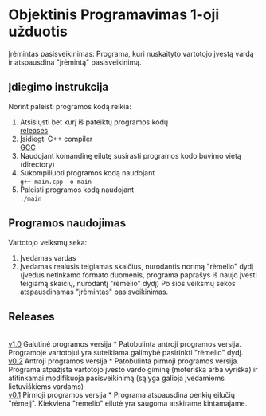 # Objektinis Programavimas 1-oji užduotis

Įrėmintas pasisveikinimas: Programa, kuri nuskaityto vartotojo įvestą vardą ir atspausdina "įrėmintą" pasisveikinimą. 

## Įdiegimo instrukcija 
Norint paleisti programos kodą reikia:
1. Atsisiųsti bet kurį iš pateiktų programos kodų 
   <br />[releases](https://github.com/Makstutyte/Objektinis-Programavimas1-oji-uzduotis/releases) 
2. Įsidiegti C++ compiler 
   <br />[GCC](https://gcc.gnu.org/)
3. Naudojant komandinę eilutę susirasti programos kodo buvimo vietą (directory) 
4. Sukompiliuoti programos kodą naudojant 
   <br /> `g++ main.cpp -o main` 
5. Paleisti programos kodą naudojant 
   <br /> `./main` 
   
## Programos naudojimas 
Vartotojo veiksmų seka: 
1. Įvedamas vardas 
2. Įvedamas realusis teigiamas skaičius, nurodantis norimą "rėmelio" dydį (įvedus netinkamo formato duomenis, programa paprašys iš naujo įvesti teigiamą skaičių, nurodantį "rėmelio" dydį) Po šios veiksmų sekos atspausdinamas "įrėmintas" pasisveikinimas. 

## Releases 
<br />[v1.0](https://github.com/Makstutyte/Objektinis-Programavimas1-oji-uzduotis/releases/tag/v1.0)
Galutinė programos versija * Patobulinta antroji programos versija. Programoje vartotojui yra suteikiama galimybė pasirinkti "rėmelio" dydį. 
<br />[v0.2](https://github.com/Makstutyte/Objektinis-Programavimas1-oji-uzduotis/releases/tag/v0.2) Antroji programos versija * Patobulinta pirmoji programos versija. Programa atpažįsta vartotojo įvesto vardo giminę (moteriška arba vyriška) ir atitinkamai modifikuoja pasisveikinimą (sąlyga galioja įvedamiems lietuviškiems vardams) 
<br />[v0.1](https://github.com/Makstutyte/Objektinis-Programavimas1-oji-uzduotis/releases/tag/v0.1) Pirmoji programos versija * Programa atspausdina penkių eilučių "rėmelį". Kiekviena "rėmelio" eilutė yra saugoma atskirame kintamajame.
